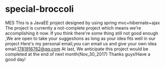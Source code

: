 # special-broccoli
MES
This is a JavaEE project designed by using spring mvc+hibernate+ajax
The project is currently a not-complete project which means we're accomplishing it now.
If you think there're some thing still not good enough ,We are open to take your suggestions as long as your idea 
fits well in our project
Here's my personal email,you can email us and give your own idea
email:1781916762@qq.com
At last, We anticipate this project would be completed at the end of next month(Nov_30_2017)
Thanks guys!Have a good day!
